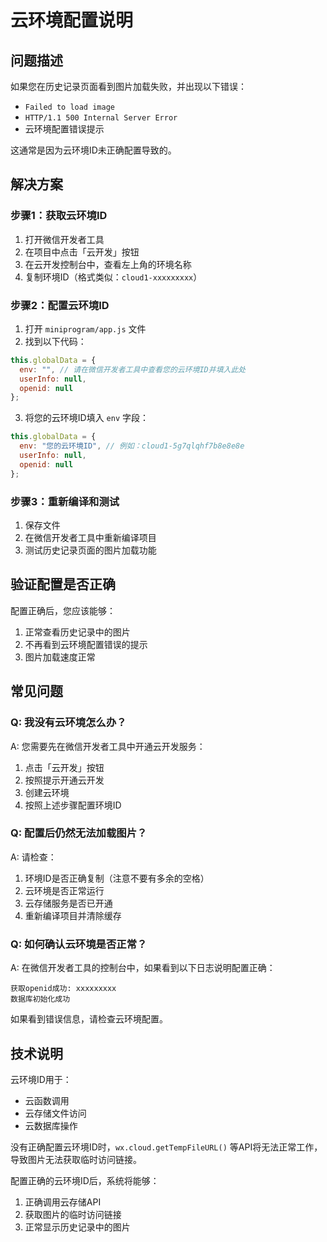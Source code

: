# 云环境配置说明

## 问题描述
如果您在历史记录页面看到图片加载失败，并出现以下错误：
- `Failed to load image`
- `HTTP/1.1 500 Internal Server Error`
- 云环境配置错误提示

这通常是因为云环境ID未正确配置导致的。

## 解决方案

### 步骤1：获取云环境ID
1. 打开微信开发者工具
2. 在项目中点击「云开发」按钮
3. 在云开发控制台中，查看左上角的环境名称
4. 复制环境ID（格式类似：`cloud1-xxxxxxxxx`）

### 步骤2：配置云环境ID
1. 打开 `miniprogram/app.js` 文件
2. 找到以下代码：
```javascript
this.globalData = {
  env: "", // 请在微信开发者工具中查看您的云环境ID并填入此处
  userInfo: null,
  openid: null
};
```
3. 将您的云环境ID填入 `env` 字段：
```javascript
this.globalData = {
  env: "您的云环境ID", // 例如：cloud1-5g7qlqhf7b8e8e8e
  userInfo: null,
  openid: null
};
```

### 步骤3：重新编译和测试
1. 保存文件
2. 在微信开发者工具中重新编译项目
3. 测试历史记录页面的图片加载功能

## 验证配置是否正确

配置正确后，您应该能够：
1. 正常查看历史记录中的图片
2. 不再看到云环境配置错误的提示
3. 图片加载速度正常

## 常见问题

### Q: 我没有云环境怎么办？
A: 您需要先在微信开发者工具中开通云开发服务：
1. 点击「云开发」按钮
2. 按照提示开通云开发
3. 创建云环境
4. 按照上述步骤配置环境ID

### Q: 配置后仍然无法加载图片？
A: 请检查：
1. 环境ID是否正确复制（注意不要有多余的空格）
2. 云环境是否正常运行
3. 云存储服务是否已开通
4. 重新编译项目并清除缓存

### Q: 如何确认云环境是否正常？
A: 在微信开发者工具的控制台中，如果看到以下日志说明配置正确：
```
获取openid成功: xxxxxxxxx
数据库初始化成功
```

如果看到错误信息，请检查云环境配置。

## 技术说明

云环境ID用于：
- 云函数调用
- 云存储文件访问
- 云数据库操作

没有正确配置云环境ID时，`wx.cloud.getTempFileURL()` 等API将无法正常工作，导致图片无法获取临时访问链接。

配置正确的云环境ID后，系统将能够：
1. 正确调用云存储API
2. 获取图片的临时访问链接
3. 正常显示历史记录中的图片